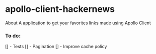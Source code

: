 # apollo-client-hackernews
About A application to get your favorites links made using Apollo Client

### To do:
[] - Tests
[] - Pagination
[] - Improve cache policy
